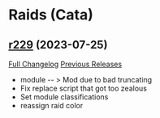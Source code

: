 # <DBM Mod> Raids (Cata)

## [r229](https://github.com/DeadlyBossMods/DBM-Cataclysm/tree/r229) (2023-07-25)
[Full Changelog](https://github.com/DeadlyBossMods/DBM-Cataclysm/compare/r228...r229) [Previous Releases](https://github.com/DeadlyBossMods/DBM-Cataclysm/releases)

- module -- > Mod due to bad truncating  
- Fix replace script that got too zealous  
- Set module classifications  
- reassign raid color  
